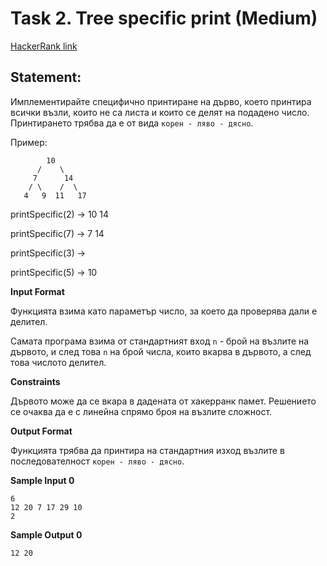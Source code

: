 # Task 2. Tree specific print (Medium)

[HackerRank link](<https://www.hackerrank.com/contests/sda-2021-2021-test-3-november16/challenges/tree-specific-print>)

## Statement:

Имплементирайте специфично принтиране на дърво, което принтира всички възли, които не са листа и които се делят на подадено число. Принтирането трябва да е от вида `корен - ляво - дясно`.

Пример:

```
		10
      /    \        
     7      14  
    / \    /  \  
   4   9  11   17
```

printSpecific(2) -> 10 14

printSpecific(7) -> 7 14

printSpecific(3) ->

printSpecific(5) -> 10

**Input Format**

Функцията взима като параметър число, за което да проверява дали е делител.

Самата програма взима от стандартният вход `n` - брой на възлите на дървото, и след това `n` на брой числа, които вкарва в дървото, a след това числото делител.

**Constraints**

Дървото може да се вкара в дадената от хакерранк памет. Решението се очаква да е с линейна спрямо броя на възлите сложност.

**Output Format**

Функцията трябва да принтира на стандартния изход възлите в последователност `корен - ляво - дясно`.

**Sample Input 0**

```
6
12 20 7 17 29 10 
2 
```

**Sample Output 0**

```
12 20
```